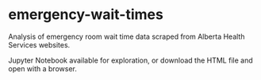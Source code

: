 # emergency-wait-times

Analysis of emergency room wait time data scraped from Alberta Health Services websites.

Jupyter Notebook available for exploration, or download the HTML file and open with a browser.
